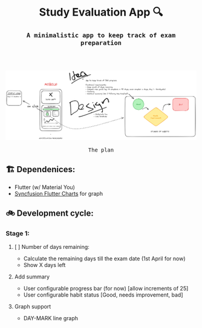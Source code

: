 <h1 align="center"> Study Evaluation App 🔍 </h1>
<h3 align="center"><samp>A minimalistic app to keep track of exam preparation </samp></h3>
<br>
<br>

![The plan](study-eval-plan.png)
<p align="center"><samp>The plan</samp></p>

## 🏗 Dependenices:
- Flutter (w/ Material You)
- [Syncfusion Flutter Charts](https://pub.dev/packages/syncfusion_flutter_charts) for graph

## 🚲 Development cycle:
### Stage 1:
1. [ ] Number of days remaining:
    - Calculate the remaining days till the exam date (1st April for now)
    - Show X days left

2. Add summary 
    - User configurable progress bar (for now) [allow increments of 25]
    - User configurable habit status [Good, needs improvement, bad]

3. Graph support
    - DAY-MARK line graph



